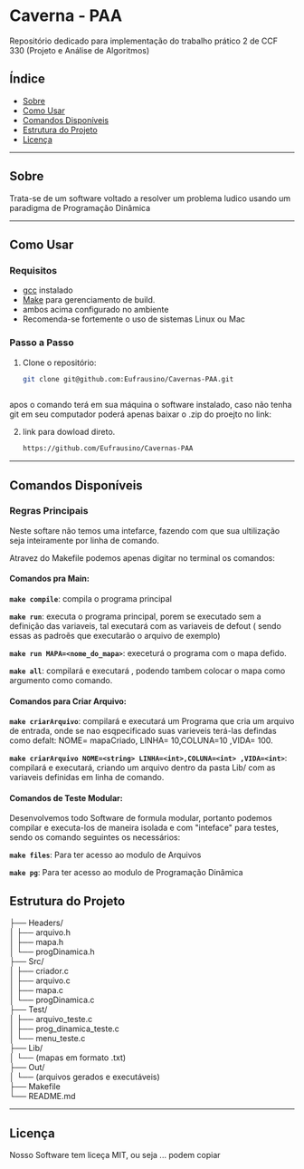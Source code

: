 # Caverna - PAA

Repositório dedicado para implementação do trabalho prático 2 de CCF 330 (Projeto e Análise de Algoritmos) 

## Índice

- [Sobre](#sobre)
- [Como Usar](#como-usar)
- [Comandos Disponíveis](#comandos-disponíveis)
- [Estrutura do Projeto](#estrutura-do-projeto)
- [Licença](#licença)

---

## Sobre

Trata-se de um software voltado a resolver um problema ludico usando um paradigma de Programação Dinâmica 

---

## Como Usar

### Requisitos

- [gcc](https://gcc.gnu.org/) instalado
- [Make](https://www.gnu.org/software/make/) para gerenciamento de build.
- ambos acima configurado no ambiente
- Recomenda-se fortemente o uso de sistemas Linux ou Mac 

### Passo a Passo

1. Clone o repositório:
   ```bash
   git clone git@github.com:Eufrausino/Cavernas-PAA.git
 
 apos o comando terá em sua máquina o software instalado, caso não tenha git em seu computador poderá apenas baixar o .zip do proejto no link:

2. link para dowload direto. 
    ```bash 
    https://github.com/Eufrausino/Cavernas-PAA

---


## Comandos Disponíveis
### Regras Principais 

Neste softare não temos uma intefarce, fazendo com que sua ultilização seja inteiramente por linha de comando. 

Atravez do Makefile podemos apenas digitar no terminal os comandos: 

#### Comandos pra Main:
**`make compile`**: compila o programa principal

**`make run`**: executa o programa principal, porem se executado sem a definição das variaveis, tal executará com as variaveis de defout ( sendo essas as padroẽs que executarão o arquivo de exemplo)

**`make run MAPA=<nome_do_mapa>`**: execeturá o programa com o mapa defido. 

**`make all`**: compilará e executará , podendo tambem colocar o mapa como argumento como comando. 
#### Comandos para Criar Arquivo:
**`make criarArquivo`**:  compilará e executará um Programa que cria um arquivo de entrada, onde se nao esqpecificado suas varieveis terá-las defindas como defalt: NOME= mapaCriado, LINHA= 10,COLUNA=10 ,VIDA= 100.

**`make criarArquivo NOME=<string> LINHA=<int>,COLUNA=<int> ,VIDA=<int>`**: compilará e executará, criando um arquivo dentro da pasta Lib/ com as variaveis definidas em linha de comando. 

#### Comandos de Teste Modular:

Desenvolvemos todo Software de formula modular, portanto podemos compilar e executa-los de maneira isolada e com "inteface" para testes, sendo os comando seguintes os necessários:

**`make files`**: Para ter acesso ao modulo de Arquivos

**`make pg`**: Para ter acesso ao modulo de Programação Dinâmica

## Estrutura do Projeto

├── Headers/  
│   ├── arquivo.h  
│   ├── mapa.h  
│   └── progDinamica.h  
├── Src/  
│   ├── criador.c  
│   ├── arquivo.c  
│   ├── mapa.c  
│   └── progDinamica.c  
├── Test/  
│   ├── arquivo_teste.c  
│   ├── prog_dinamica_teste.c  
│   └── menu_teste.c  
├── Lib/  
│   └── (mapas em formato .txt)  
├── Out/  
│   └── (arquivos gerados e executáveis)  
├── Makefile  
└── README.md  

---
## Licença

Nosso Software tem liceça MIT, ou seja ... podem copiar 
